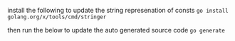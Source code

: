 

install the following to update the string represenation of consts 
`go install golang.org/x/tools/cmd/stringer`

then run the below to update the auto generated source code
`go generate` 

